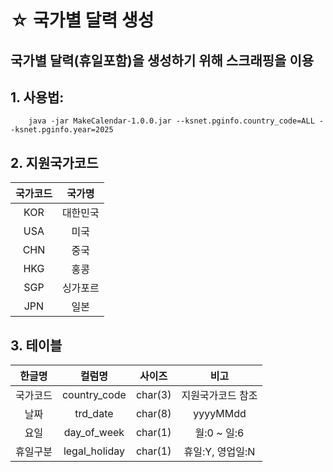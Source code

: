 # ☆ 국가별 달력 생성

## 국가별 달력(휴일포함)을 생성하기 위해 스크래핑을 이용

## 1. 사용법:
```
    java -jar MakeCalendar-1.0.0.jar --ksnet.pginfo.country_code=ALL --ksnet.pginfo.year=2025
```

## 2. 지원국가코드
| 국가코드  | 국가명  |
|:------:|:------:|
| KOR   | 대한민국 |
| USA   | 미국   |
| CHN   | 중국   |
| HKG   | 홍콩   |
| SGP   | 싱가포르 |
| JPN   | 일본   |

## 3. 테이블

| 한글명  |      컬럼명      |   사이즈   |     비고      |
|:----:|:-------------:|:-------:|:-----------:|
| 국가코드 | country_code  | char(3) |  지원국가코드 참조  |
 |  날짜  |   trd_date    | char(8) |  yyyyMMdd   |
|  요일  |  day_of_week  | char(1) |  월:0 ~ 일:6  |
| 휴일구분 | legal_holiday | char(1) | 휴일:Y, 영업일:N |

